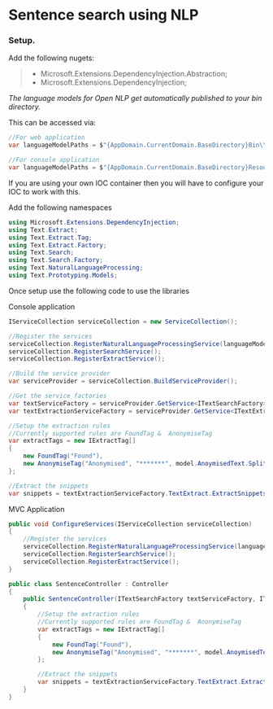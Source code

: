 # Sentence search using NLP

### Setup.

Add the following nugets:

> * Microsoft.Extensions.DependencyInjection.Abstraction;
> * Microsoft.Extensions.DependencyInjection;

*The language models for Open NLP get automatically published to your bin directory.* 

This can be accessed via: 

```C# 
//For web application
var languageModelPaths = $"{AppDomain.CurrentDomain.BaseDirectory}Bin\\Resource\\Models"; 
```

```C# 
//For console application
var languageModelPaths = $"{AppDomain.CurrentDomain.BaseDirectory}Resource\\Models"; 
```

If you are using your own IOC container then you will have to configure your IOC to work with this.

Add the following namespaces

```c#
using Microsoft.Extensions.DependencyInjection;
using Text.Extract;
using Text.Extract.Tag;
using Text.Extract.Factory;
using Text.Search;
using Text.Search.Factory;
using Text.NaturalLanguageProcessing;
using Text.Prototyping.Models;
```

Once setup use the following code to use the libraries

Console application

```C#
IServiceCollection serviceCollection = new ServiceCollection();

//Register the services
serviceCollection.RegisterNaturalLanguageProcessingService(languageModelPaths);
serviceCollection.RegisterSearchService();
serviceCollection.RegisterExtractService();

//Build the service provider
var serviceProvider = serviceCollection.BuildServiceProvider();

//Get the service factories
var textServiceFactory = serviceProvider.GetService<ITextSearchFactory>();
var textExtractionServiceFactory = serviceProvider.GetService<ITextExtractFactory>();

//Setup the extraction rules
//Currently supported rules are FoundTag &  AnonymiseTag
var extractTags = new IExtractTag[]
{
    new FoundTag("Found"),
    new AnonymiseTag("Anonymised", "*******", model.AnoymisedText.Split(','), textServiceFactory.TextService)
};

//Extract the snippets
var snippets = textExtractionServiceFactory.TextExtract.ExtractSnippets(model.DocumentText, model.SearchText, extractTags);

```

MVC Application

```c#
public void ConfigureServices(IServiceCollection serviceCollection)
{
    //Register the services
    serviceCollection.RegisterNaturalLanguageProcessingService(languageModelPaths);
    serviceCollection.RegisterSearchService();
    serviceCollection.RegisterExtractService();
}

public class SentenceController : Controller
{
    public SentenceController(ITextSearchFactory textServiceFactory, ITextExtractFactory textExtractionServiceFactory)
    {
        //Setup the extraction rules
        //Currently supported rules are FoundTag &  AnonymiseTag
        var extractTags = new IExtractTag[]
        {
            new FoundTag("Found"),
            new AnonymiseTag("Anonymised", "*******", model.AnoymisedText.Split(','), textServiceFactory.TextService)
        };

        //Extract the snippets
        var snippets = textExtractionServiceFactory.TextExtract.ExtractSnippets(model.DocumentText, model.SearchText, extractTags);
    }    
}

```
